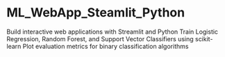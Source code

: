 # ML_WebApp_Steamlit_Python
Build interactive web applications with Streamlit and Python  Train Logistic Regression, Random Forest, and Support Vector Classifiers using scikit-learn  Plot evaluation metrics for binary classification algorithms
